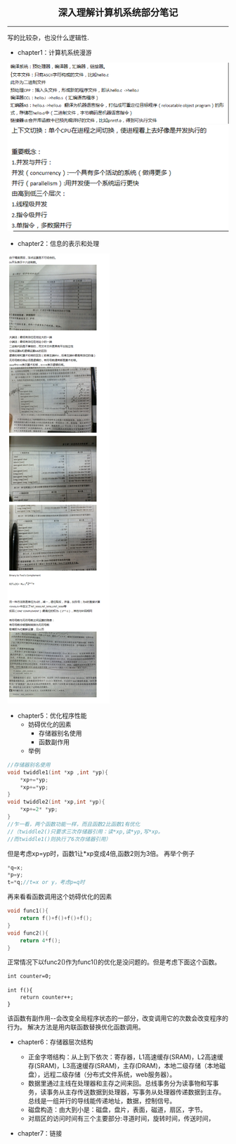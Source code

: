 ## <center>深入理解计算机系统部分笔记
---
写的比较杂，也没什么逻辑性.
* chapter1：计算机系统漫游

![](./0.png)
![](1.png)
* chapter2：信息的表示和处理

![](./3.png)
* chapter5：优化程序性能
    * 妨碍优化的因素
        * 存储器别名使用
        * 函数副作用
    * 举例
```c++
//存储器别名使用
void twiddle1(int *xp ,int *yp){
    *xp+=*yp;
    *xp+=*yp;    
}
void twiddle2(int *xp,int *yp){
    *xp+=2* *yp;
}
//乍一看，两个函数功能一样，而且函数2比函数1有优化
//（twiddle2()只要求三次存储器引用：读*xp,读*yp,写*xp。
//而twiddle1()则执行了6次存储器引用）
```
但是考虑xp=yp时，函数1让*xp变成4倍,函数2则为3倍。
再举个例子
```c++
*q=x;
*p=y;
t=*q;//t=x or y，考虑p=q时
```
再来看看函数调用这个妨碍优化的因素
```c++
void func1(){
    return f()+f()+f()+f();
}
void func2(){
    return 4*f();
}
```
正常情况下以func2()作为func1()的优化是没问题的。但是考虑下面这个函数。
```
int counter=0;

int f(){
    return counter++;
}
```
该函数有副作用--会改变全局程序状态的一部分，改变调用它的次数会改变程序的行为。
解决方法是用内联函数替换优化函数调用。

* chapter6：存储器层次结构
    * 正金字塔结构：从上到下依次：寄存器，L1高速缓存(SRAM)，L2高速缓存(SRAM)，L3高速缓存(SRAM)，主存(DRAM)，本地二级存储（本地磁盘），远程二级存储（分布式文件系统，web服务器）。
    * 数据里通过主线在处理器和主存之间来回。总线事务分为读事物和写事务，读事务从主存传送数据到处理器，写事务从处理器传递数据到主存。总线是一组并行的导线能传递地址，数据，控制信号。
    * 磁盘构造：由大到小是：磁盘，盘片，表面，磁道，扇区，字节。
    * 对扇区的访问时间有三个主要部分:寻道时间，旋转时间，传送时间，

* chapter7：链接